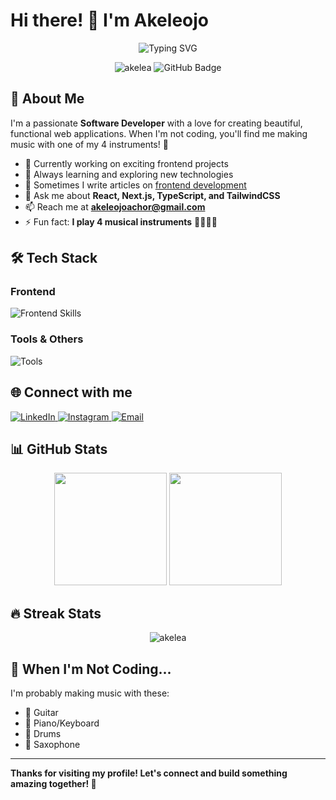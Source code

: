 Hi there! 👋 I'm Akeleojo
=========================

<div align="center"> <img src="https://readme-typing-svg.herokuapp.com?font=Fira+Code&pause=1000&color=0E75B6&center=true&vCenter=true&width=435&lines=Software+Developer;Frontend+Specialist;Music+Enthusiast;Always+Learning" alt="Typing SVG" /> </div> <p align="center"> <img src="https://komarev.com/ghpvc/?username=akelea&label=Profile%20views&color=0e75b6&style=flat" alt="akelea" /> <img src="https://img.shields.io/github/followers/akelea?label=Followers&style=social" alt="GitHub Badge"> </p>

🚀 About Me
-----------

I'm a passionate **Software Developer** with a love for creating beautiful, functional web applications. When I'm not coding, you'll find me making music with one of my 4 instruments! 🎵

-   🔭 Currently working on exciting frontend projects
-   🌱 Always learning and exploring new technologies
-   📝 Sometimes I write articles on [frontend development](https://medium.com/@aakele)
-   💬 Ask me about **React, Next.js, TypeScript, and TailwindCSS**
-   📫 Reach me at **akeleojoachor@gmail.com**
-   ⚡ Fun fact: **I play 4 musical instruments** 🎸🎹🥁🎺

🛠️ Tech Stack
--------------

### Frontend

<p align="left"> <img src="https://skillicons.dev/icons?i=react,nextjs,vue,typescript,javascript,html,css,tailwind,sass" alt="Frontend Skills" /> </p>

### Tools & Others

<p align="left"> <img src="https://skillicons.dev/icons?i=figma,git,github,vscode,python,redux" alt="Tools" /> </p>

🌐 Connect with me
------------------

<p align="left"> <a href="https://linkedin.com/in/akeleojo-achor" target="_blank"> <img src="https://img.shields.io/badge/LinkedIn-0077B5?style=for-the-badge&logo=linkedin&logoColor=white" alt="LinkedIn"/> </a> <a href="https://instagram.com/e.ne.ke.le" target="_blank"> <img src="https://img.shields.io/badge/Instagram-E4405F?style=for-the-badge&logo=instagram&logoColor=white" alt="Instagram"/> </a> <a href="mailto:akeleojoachor@gmail.com"> <img src="https://img.shields.io/badge/Email-D14836?style=for-the-badge&logo=gmail&logoColor=white" alt="Email"/> </a> </p>

📊 GitHub Stats
---------------

<div align="center"> <img height="180em" src="https://github-readme-stats.vercel.app/api?username=akelea&show_icons=true&theme=tokyonight&include_all_commits=true&count_private=true"/> <img height="180em" src="https://github-readme-stats.vercel.app/api/top-langs/?username=akelea&layout=compact&langs_count=8&theme=tokyonight"/> </div>

🔥 Streak Stats
---------------

<div align="center"> <img src="https://github-readme-streak-stats.herokuapp.com/?user=akelea&theme=tokyonight" alt="akelea" /> </div>

🎵 When I'm Not Coding...
-------------------------

I'm probably making music with these:

-   🎸 Guitar
-   🎹 Piano/Keyboard
-   🥁 Drums
-   🎺 Saxophone

* * * * *

**Thanks for visiting my profile! Let's connect and build something amazing together! 🚀**

</div>

